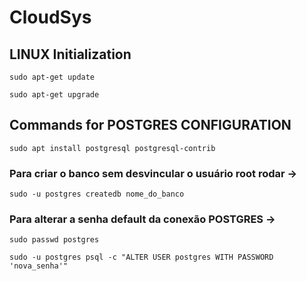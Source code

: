 # CloudSys

## LINUX Initialization 
```
sudo apt-get update
```
```
sudo apt-get upgrade
```


## Commands for POSTGRES CONFIGURATION
```
sudo apt install postgresql postgresql-contrib
```
### Para criar o banco sem desvincular o usuário root rodar ->
```
sudo -u postgres createdb nome_do_banco
```
### Para alterar a senha default da conexão POSTGRES ->
```
sudo passwd postgres
```
```
sudo -u postgres psql -c "ALTER USER postgres WITH PASSWORD 'nova_senha'"
```

